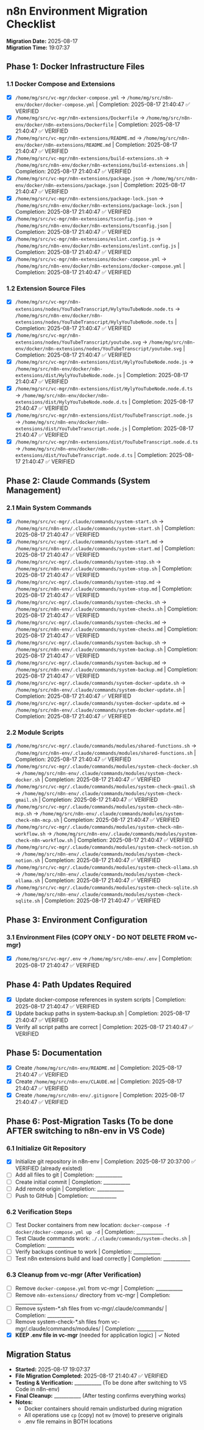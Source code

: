 # n8n Environment Migration Checklist
**Migration Date:** 2025-08-17  
**Migration Time:** 19:07:37

## Phase 1: Docker Infrastructure Files

### 1.1 Docker Compose and Extensions
- [x] `/home/mg/src/vc-mgr/docker-compose.yml` → `/home/mg/src/n8n-env/docker/docker-compose.yml` | Completion: 2025-08-17 21:40:47 ✅ VERIFIED
- [x] `/home/mg/src/vc-mgr/n8n-extensions/Dockerfile` → `/home/mg/src/n8n-env/docker/n8n-extensions/Dockerfile` | Completion: 2025-08-17 21:40:47 ✅ VERIFIED
- [x] `/home/mg/src/vc-mgr/n8n-extensions/README.md` → `/home/mg/src/n8n-env/docker/n8n-extensions/README.md` | Completion: 2025-08-17 21:40:47 ✅ VERIFIED
- [x] `/home/mg/src/vc-mgr/n8n-extensions/build-extensions.sh` → `/home/mg/src/n8n-env/docker/n8n-extensions/build-extensions.sh` | Completion: 2025-08-17 21:40:47 ✅ VERIFIED
- [x] `/home/mg/src/vc-mgr/n8n-extensions/package.json` → `/home/mg/src/n8n-env/docker/n8n-extensions/package.json` | Completion: 2025-08-17 21:40:47 ✅ VERIFIED
- [x] `/home/mg/src/vc-mgr/n8n-extensions/package-lock.json` → `/home/mg/src/n8n-env/docker/n8n-extensions/package-lock.json` | Completion: 2025-08-17 21:40:47 ✅ VERIFIED
- [x] `/home/mg/src/vc-mgr/n8n-extensions/tsconfig.json` → `/home/mg/src/n8n-env/docker/n8n-extensions/tsconfig.json` | Completion: 2025-08-17 21:40:47 ✅ VERIFIED
- [x] `/home/mg/src/vc-mgr/n8n-extensions/eslint.config.js` → `/home/mg/src/n8n-env/docker/n8n-extensions/eslint.config.js` | Completion: 2025-08-17 21:40:47 ✅ VERIFIED
- [x] `/home/mg/src/vc-mgr/n8n-extensions/docker-compose.yml` → `/home/mg/src/n8n-env/docker/n8n-extensions/docker-compose.yml` | Completion: 2025-08-17 21:40:47 ✅ VERIFIED

### 1.2 Extension Source Files
- [x] `/home/mg/src/vc-mgr/n8n-extensions/nodes/YouTubeTranscript/HylyYouTubeNode.node.ts` → `/home/mg/src/n8n-env/docker/n8n-extensions/nodes/YouTubeTranscript/HylyYouTubeNode.node.ts` | Completion: 2025-08-17 21:40:47 ✅ VERIFIED
- [x] `/home/mg/src/vc-mgr/n8n-extensions/nodes/YouTubeTranscript/youtube.svg` → `/home/mg/src/n8n-env/docker/n8n-extensions/nodes/YouTubeTranscript/youtube.svg` | Completion: 2025-08-17 21:40:47 ✅ VERIFIED
- [x] `/home/mg/src/vc-mgr/n8n-extensions/dist/HylyYouTubeNode.node.js` → `/home/mg/src/n8n-env/docker/n8n-extensions/dist/HylyYouTubeNode.node.js` | Completion: 2025-08-17 21:40:47 ✅ VERIFIED
- [x] `/home/mg/src/vc-mgr/n8n-extensions/dist/HylyYouTubeNode.node.d.ts` → `/home/mg/src/n8n-env/docker/n8n-extensions/dist/HylyYouTubeNode.node.d.ts` | Completion: 2025-08-17 21:40:47 ✅ VERIFIED
- [x] `/home/mg/src/vc-mgr/n8n-extensions/dist/YouTubeTranscript.node.js` → `/home/mg/src/n8n-env/docker/n8n-extensions/dist/YouTubeTranscript.node.js` | Completion: 2025-08-17 21:40:47 ✅ VERIFIED
- [x] `/home/mg/src/vc-mgr/n8n-extensions/dist/YouTubeTranscript.node.d.ts` → `/home/mg/src/n8n-env/docker/n8n-extensions/dist/YouTubeTranscript.node.d.ts` | Completion: 2025-08-17 21:40:47 ✅ VERIFIED

## Phase 2: Claude Commands (System Management)

### 2.1 Main System Commands
- [x] `/home/mg/src/vc-mgr/.claude/commands/system-start.sh` → `/home/mg/src/n8n-env/.claude/commands/system-start.sh` | Completion: 2025-08-17 21:40:47 ✅ VERIFIED
- [x] `/home/mg/src/vc-mgr/.claude/commands/system-start.md` → `/home/mg/src/n8n-env/.claude/commands/system-start.md` | Completion: 2025-08-17 21:40:47 ✅ VERIFIED
- [x] `/home/mg/src/vc-mgr/.claude/commands/system-stop.sh` → `/home/mg/src/n8n-env/.claude/commands/system-stop.sh` | Completion: 2025-08-17 21:40:47 ✅ VERIFIED
- [x] `/home/mg/src/vc-mgr/.claude/commands/system-stop.md` → `/home/mg/src/n8n-env/.claude/commands/system-stop.md` | Completion: 2025-08-17 21:40:47 ✅ VERIFIED
- [x] `/home/mg/src/vc-mgr/.claude/commands/system-checks.sh` → `/home/mg/src/n8n-env/.claude/commands/system-checks.sh` | Completion: 2025-08-17 21:40:47 ✅ VERIFIED
- [x] `/home/mg/src/vc-mgr/.claude/commands/system-checks.md` → `/home/mg/src/n8n-env/.claude/commands/system-checks.md` | Completion: 2025-08-17 21:40:47 ✅ VERIFIED
- [x] `/home/mg/src/vc-mgr/.claude/commands/system-backup.sh` → `/home/mg/src/n8n-env/.claude/commands/system-backup.sh` | Completion: 2025-08-17 21:40:47 ✅ VERIFIED
- [x] `/home/mg/src/vc-mgr/.claude/commands/system-backup.md` → `/home/mg/src/n8n-env/.claude/commands/system-backup.md` | Completion: 2025-08-17 21:40:47 ✅ VERIFIED
- [x] `/home/mg/src/vc-mgr/.claude/commands/system-docker-update.sh` → `/home/mg/src/n8n-env/.claude/commands/system-docker-update.sh` | Completion: 2025-08-17 21:40:47 ✅ VERIFIED
- [x] `/home/mg/src/vc-mgr/.claude/commands/system-docker-update.md` → `/home/mg/src/n8n-env/.claude/commands/system-docker-update.md` | Completion: 2025-08-17 21:40:47 ✅ VERIFIED

### 2.2 Module Scripts
- [x] `/home/mg/src/vc-mgr/.claude/commands/modules/shared-functions.sh` → `/home/mg/src/n8n-env/.claude/commands/modules/shared-functions.sh` | Completion: 2025-08-17 21:40:47 ✅ VERIFIED
- [x] `/home/mg/src/vc-mgr/.claude/commands/modules/system-check-docker.sh` → `/home/mg/src/n8n-env/.claude/commands/modules/system-check-docker.sh` | Completion: 2025-08-17 21:40:47 ✅ VERIFIED
- [x] `/home/mg/src/vc-mgr/.claude/commands/modules/system-check-gmail.sh` → `/home/mg/src/n8n-env/.claude/commands/modules/system-check-gmail.sh` | Completion: 2025-08-17 21:40:47 ✅ VERIFIED
- [x] `/home/mg/src/vc-mgr/.claude/commands/modules/system-check-n8n-mcp.sh` → `/home/mg/src/n8n-env/.claude/commands/modules/system-check-n8n-mcp.sh` | Completion: 2025-08-17 21:40:47 ✅ VERIFIED
- [x] `/home/mg/src/vc-mgr/.claude/commands/modules/system-check-n8n-workflow.sh` → `/home/mg/src/n8n-env/.claude/commands/modules/system-check-n8n-workflow.sh` | Completion: 2025-08-17 21:40:47 ✅ VERIFIED
- [x] `/home/mg/src/vc-mgr/.claude/commands/modules/system-check-notion.sh` → `/home/mg/src/n8n-env/.claude/commands/modules/system-check-notion.sh` | Completion: 2025-08-17 21:40:47 ✅ VERIFIED
- [x] `/home/mg/src/vc-mgr/.claude/commands/modules/system-check-ollama.sh` → `/home/mg/src/n8n-env/.claude/commands/modules/system-check-ollama.sh` | Completion: 2025-08-17 21:40:47 ✅ VERIFIED
- [x] `/home/mg/src/vc-mgr/.claude/commands/modules/system-check-sqlite.sh` → `/home/mg/src/n8n-env/.claude/commands/modules/system-check-sqlite.sh` | Completion: 2025-08-17 21:40:47 ✅ VERIFIED

## Phase 3: Environment Configuration

### 3.1 Environment Files (COPY ONLY - DO NOT DELETE FROM vc-mgr)
- [x] `/home/mg/src/vc-mgr/.env` → `/home/mg/src/n8n-env/.env` | Completion: 2025-08-17 21:40:47 ✅ VERIFIED

## Phase 4: Path Updates Required
- [x] Update docker-compose references in system scripts | Completion: 2025-08-17 21:40:47 ✅ VERIFIED
- [x] Update backup paths in system-backup.sh | Completion: 2025-08-17 21:40:47 ✅ VERIFIED
- [x] Verify all script paths are correct | Completion: 2025-08-17 21:40:47 ✅ VERIFIED

## Phase 5: Documentation
- [x] Create `/home/mg/src/n8n-env/README.md` | Completion: 2025-08-17 21:40:47 ✅ VERIFIED
- [x] Create `/home/mg/src/n8n-env/CLAUDE.md` | Completion: 2025-08-17 21:40:47 ✅ VERIFIED
- [x] Create `/home/mg/src/n8n-env/.gitignore` | Completion: 2025-08-17 21:40:47 ✅ VERIFIED

## Phase 6: Post-Migration Tasks (To be done AFTER switching to n8n-env in VS Code)

### 6.1 Initialize Git Repository
- [x] Initialize git repository in n8n-env | Completion: 2025-08-17 20:37:00 ✅ VERIFIED (already existed)
- [ ] Add all files to git | Completion: ___________
- [ ] Create initial commit | Completion: ___________
- [ ] Add remote origin | Completion: ___________
- [ ] Push to GitHub | Completion: ___________

### 6.2 Verification Steps
- [ ] Test Docker containers from new location: `docker-compose -f docker/docker-compose.yml up -d` | Completion: ___________
- [ ] Test Claude commands work: `./.claude/commands/system-checks.sh` | Completion: ___________
- [ ] Verify backups continue to work | Completion: ___________
- [ ] Test n8n extensions build and load correctly | Completion: ___________

### 6.3 Cleanup from vc-mgr (After Verification)
- [ ] Remove `docker-compose.yml` from vc-mgr | Completion: ___________
- [ ] Remove `n8n-extensions/` directory from vc-mgr | Completion: ___________
- [ ] Remove system-*.sh files from vc-mgr/.claude/commands/ | Completion: ___________
- [ ] Remove system-check-*.sh files from vc-mgr/.claude/commands/modules/ | Completion: ___________
- [x] **KEEP .env file in vc-mgr** (needed for application logic) | ✓ Noted

## Migration Status
- **Started:** 2025-08-17 19:07:37
- **File Migration Completed:** 2025-08-17 21:40:47 ✅ VERIFIED
- **Testing & Verification:** ___________ (To be done after switching to VS Code in n8n-env)
- **Final Cleanup:** ___________ (After testing confirms everything works)
- **Notes:** 
  - Docker containers should remain undisturbed during migration
  - All operations use `cp` (copy) not `mv` (move) to preserve originals
  - .env file remains in BOTH locations